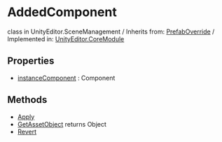 # AddedComponent
class in UnityEditor.SceneManagement
 / Inherits from: <a href="https://docs.unity3d.com/6000.1/Documentation/ScriptReference/PrefabOverride.html">PrefabOverride</a> / Implemented in: <a href="https://docs.unity3d.com/6000.1/Documentation/ScriptReference/UnityEditor.CoreModule.html">UnityEditor.CoreModule</a>

## Properties
- <a href="https://docs.unity3d.com/6000.1/Documentation/ScriptReference/AddedComponent-instanceComponent.html">instanceComponent</a> : Component

## Methods
- <a href="https://docs.unity3d.com/6000.1/Documentation/ScriptReference/AddedComponent.Apply.html">Apply</a>
- <a href="https://docs.unity3d.com/6000.1/Documentation/ScriptReference/AddedComponent.GetAssetObject.html">GetAssetObject</a> returns Object
- <a href="https://docs.unity3d.com/6000.1/Documentation/ScriptReference/AddedComponent.Revert.html">Revert</a>
